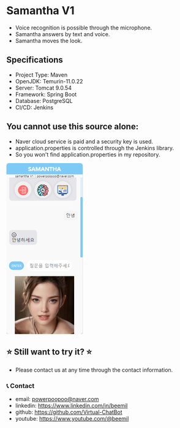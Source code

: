 # Samantha V1

* Voice recognition is possible through the microphone.
* Samantha answers by text and voice.
* Samantha moves the look.

## Specifications
* Project Type: Maven
* OpenJDK: Temurin-11.0.22
* Server: Tomcat 9.0.54
* Framework: Spring Boot
* Database: PostgreSQL
* CI/CD: Jenkins

## You cannot use this source alone:
* Naver cloud service is paid and a security key is used.
* application.properties is controlled through the Jenkins library.
* So you won't find application.properties in my repository.

<img src="./app.png" alt="Streaming App" width="200"/>

## ⭐ Still want to try it? ⭐
* Please contact us at any time through the contact information.

### 📞 Contact

* email: powerpoopoo@naver.com
* linkedin: https://www.linkedin.com/in/beemil
* github: https://github.com/Virtual-ChatBot
* youtube: https://www.youtube.com/@beemil
